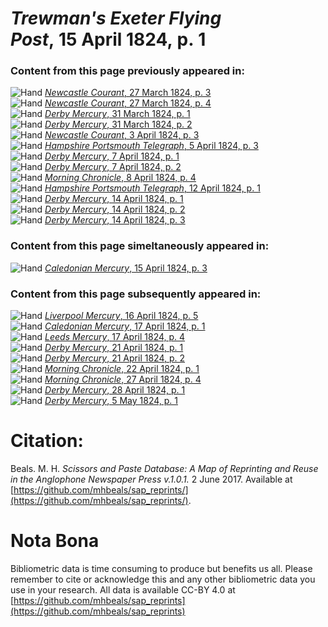 # *Trewman's Exeter Flying Post*, 15 April 1824, p. 1  
  
### Content from this page previously appeared in:  
![Hand](http://scissorsandpaste.net/wp-content/uploads/2017/06/smallhandpointer.png) [*Newcastle Courant*, 27 March 1824, p. 3](https://mhbeals.github.io/sap_html/Newcastle-Courant/Newcastle-Courant-27-March-1824-p-3)  
![Hand](http://scissorsandpaste.net/wp-content/uploads/2017/06/smallhandpointer.png) [*Newcastle Courant*, 27 March 1824, p. 4](https://mhbeals.github.io/sap_html/Newcastle-Courant/Newcastle-Courant-27-March-1824-p-4)  
![Hand](http://scissorsandpaste.net/wp-content/uploads/2017/06/smallhandpointer.png) [*Derby Mercury*, 31 March 1824, p. 1](https://mhbeals.github.io/sap_html/Derby-Mercury/Derby-Mercury-31-March-1824-p-1)  
![Hand](http://scissorsandpaste.net/wp-content/uploads/2017/06/smallhandpointer.png) [*Derby Mercury*, 31 March 1824, p. 2](https://mhbeals.github.io/sap_html/Derby-Mercury/Derby-Mercury-31-March-1824-p-2)  
![Hand](http://scissorsandpaste.net/wp-content/uploads/2017/06/smallhandpointer.png) [*Newcastle Courant*, 3 April 1824, p. 3](https://mhbeals.github.io/sap_html/Newcastle-Courant/Newcastle-Courant-3-April-1824-p-3)  
![Hand](http://scissorsandpaste.net/wp-content/uploads/2017/06/smallhandpointer.png) [*Hampshire Portsmouth Telegraph*, 5 April 1824, p. 3](https://mhbeals.github.io/sap_html/Hampshire-Portsmouth-Telegraph/Hampshire-Portsmouth-Telegraph-5-April-1824-p-3)  
![Hand](http://scissorsandpaste.net/wp-content/uploads/2017/06/smallhandpointer.png) [*Derby Mercury*, 7 April 1824, p. 1](https://mhbeals.github.io/sap_html/Derby-Mercury/Derby-Mercury-7-April-1824-p-1)  
![Hand](http://scissorsandpaste.net/wp-content/uploads/2017/06/smallhandpointer.png) [*Derby Mercury*, 7 April 1824, p. 2](https://mhbeals.github.io/sap_html/Derby-Mercury/Derby-Mercury-7-April-1824-p-2)  
![Hand](http://scissorsandpaste.net/wp-content/uploads/2017/06/smallhandpointer.png) [*Morning Chronicle*, 8 April 1824, p. 4](https://mhbeals.github.io/sap_html/Morning-Chronicle/Morning-Chronicle-8-April-1824-p-4)  
![Hand](http://scissorsandpaste.net/wp-content/uploads/2017/06/smallhandpointer.png) [*Hampshire Portsmouth Telegraph*, 12 April 1824, p. 1](https://mhbeals.github.io/sap_html/Hampshire-Portsmouth-Telegraph/Hampshire-Portsmouth-Telegraph-12-April-1824-p-1)  
![Hand](http://scissorsandpaste.net/wp-content/uploads/2017/06/smallhandpointer.png) [*Derby Mercury*, 14 April 1824, p. 1](https://mhbeals.github.io/sap_html/Derby-Mercury/Derby-Mercury-14-April-1824-p-1)  
![Hand](http://scissorsandpaste.net/wp-content/uploads/2017/06/smallhandpointer.png) [*Derby Mercury*, 14 April 1824, p. 2](https://mhbeals.github.io/sap_html/Derby-Mercury/Derby-Mercury-14-April-1824-p-2)  
![Hand](http://scissorsandpaste.net/wp-content/uploads/2017/06/smallhandpointer.png) [*Derby Mercury*, 14 April 1824, p. 3](https://mhbeals.github.io/sap_html/Derby-Mercury/Derby-Mercury-14-April-1824-p-3)  
  
### Content from this page simeltaneously appeared in:  
![Hand](http://scissorsandpaste.net/wp-content/uploads/2017/06/smallhandpointer.png) [*Caledonian Mercury*, 15 April 1824, p. 3](https://mhbeals.github.io/sap_html/Caledonian-Mercury/Caledonian-Mercury-15-April-1824-p-3)  
  
### Content from this page subsequently appeared in:  
![Hand](http://scissorsandpaste.net/wp-content/uploads/2017/06/smallhandpointer.png) [*Liverpool Mercury*, 16 April 1824, p. 5](https://mhbeals.github.io/sap_html/Liverpool-Mercury/Liverpool-Mercury-16-April-1824-p-5)  
![Hand](http://scissorsandpaste.net/wp-content/uploads/2017/06/smallhandpointer.png) [*Caledonian Mercury*, 17 April 1824, p. 1](https://mhbeals.github.io/sap_html/Caledonian-Mercury/Caledonian-Mercury-17-April-1824-p-1)  
![Hand](http://scissorsandpaste.net/wp-content/uploads/2017/06/smallhandpointer.png) [*Leeds Mercury*, 17 April 1824, p. 4](https://mhbeals.github.io/sap_html/Leeds-Mercury/Leeds-Mercury-17-April-1824-p-4)  
![Hand](http://scissorsandpaste.net/wp-content/uploads/2017/06/smallhandpointer.png) [*Derby Mercury*, 21 April 1824, p. 1](https://mhbeals.github.io/sap_html/Derby-Mercury/Derby-Mercury-21-April-1824-p-1)  
![Hand](http://scissorsandpaste.net/wp-content/uploads/2017/06/smallhandpointer.png) [*Derby Mercury*, 21 April 1824, p. 2](https://mhbeals.github.io/sap_html/Derby-Mercury/Derby-Mercury-21-April-1824-p-2)  
![Hand](http://scissorsandpaste.net/wp-content/uploads/2017/06/smallhandpointer.png) [*Morning Chronicle*, 22 April 1824, p. 1](https://mhbeals.github.io/sap_html/Morning-Chronicle/Morning-Chronicle-22-April-1824-p-1)  
![Hand](http://scissorsandpaste.net/wp-content/uploads/2017/06/smallhandpointer.png) [*Morning Chronicle*, 27 April 1824, p. 4](https://mhbeals.github.io/sap_html/Morning-Chronicle/Morning-Chronicle-27-April-1824-p-4)  
![Hand](http://scissorsandpaste.net/wp-content/uploads/2017/06/smallhandpointer.png) [*Derby Mercury*, 28 April 1824, p. 1](https://mhbeals.github.io/sap_html/Derby-Mercury/Derby-Mercury-28-April-1824-p-1)  
![Hand](http://scissorsandpaste.net/wp-content/uploads/2017/06/smallhandpointer.png) [*Derby Mercury*, 5 May 1824, p. 1](https://mhbeals.github.io/sap_html/Derby-Mercury/Derby-Mercury-5-May-1824-p-1)  


# Citation: 

Beals. M. H. *Scissors and Paste Database: A Map of Reprinting and Reuse in the Anglophone Newspaper Press v.1.0.1.* 2 June 2017. Available at [https://github.com/mhbeals/sap_reprints/](https://github.com/mhbeals/sap_reprints/). 

# Nota Bona

Bibliometric data is time consuming to produce but benefits us all. Please remember to cite or acknowledge this and any other bibliometric data you use in your research. All data is available CC-BY 4.0 at [https://github.com/mhbeals/sap_reprints](https://github.com/mhbeals/sap_reprints)
